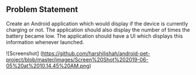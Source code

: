 ## Problem Statement
Create an Android application which would display if the device is currently charging or not. The application should also display the number of times the battery became low. The application should have a UI which displays this information whenever launched.

![Screenshot] (https://github.com/harshiljshah/android-pet-project/blob/master/images/Screen%20Shot%202019-06-05%20at%2010.14.45%20AM.png)
